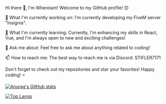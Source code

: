 Hi there 👋, I'm Whereiam!
Welcome to my GitHub profile! 😊

🔭 What I'm currently working on: I'm currently developing my FiveM server "Insignia".

🌱 What I'm currently learning: Currently, I'm enhancing my skills in React, Vue, and I'm always open to new and exciting challenges!

💬 Ask me about: Feel free to ask me about anything related to coding!

📫 How to reach me: The best way to reach me is via Discord: STIFLER7171

Don't forget to check out my repositories and star your favorites! Happy coding! ⭐

[![Anurag's GitHub stats](https://github-readme-stats.vercel.app/api?username=WhereiamL)](https://github.com/anuraghazra/github-readme-stats)

[![Top Langs](https://github-readme-stats-git-masterrstaa-rickstaa.vercel.app/api/top-langs/?username=WhereiamL)](https://github.com/anuraghazra/github-readme-stats)
